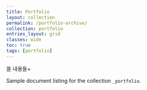 ```yaml
---
title: Portfolio
layout: collection
permalink: /portfolio-archive/
collection: portfolio
entries_layout: grid
classes: wide
toc: true
tags: [portfolio]
---
```


쓸 내용들+

Sample document listing for the collection `_portfolio`.
